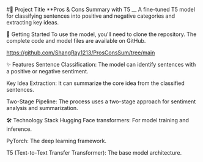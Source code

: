 #📝 Project Title
**Pros & Cons Summary with T5
__
A fine-tuned T5 model for classifying sentences into positive and negative categories and extracting key ideas.

🚀 Getting Started
To use the model, you'll need to clone the repository. The complete code and model files are available on GitHub.

https://github.com/ShangRay1213/ProsConsSum/tree/main

✨ Features
Sentence Classification: The model can identify sentences with a positive or negative sentiment.

Key Idea Extraction: It can summarize the core idea from the classified sentences.

Two-Stage Pipeline: The process uses a two-stage approach for sentiment analysis and summarization.

🛠️ Technology Stack
Hugging Face transformers: For model training and inference.

PyTorch: The deep learning framework.

T5 (Text-to-Text Transfer Transformer): The base model architecture.
